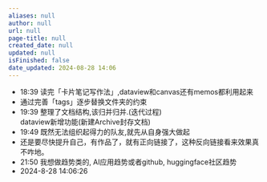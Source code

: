```yaml
---
aliases: null
author: null
url: null
page-title: null
created_date: null
updated: null
isFinished: false
date_updated: 2024-08-28 14:06
---
```


- 18:39 读完「卡片笔记写作法」,dataview和canvas还有memos都利用起来
- 通过完善「tags」逐步替换文件夹的约束
- 19:39 整理了文档结构,该归并归并.(迭代过程)<br>dataview新增功能(新建Archive封存文档)
- 19:49 既然无法组织起得力的队友,就先从自身强大做起
- 还是要尽快提升自己，有作品了，就有正向链接了，这种反向链接看来效果真不咋地。
- 21:50 我想做趋势类的, AI应用趋势或者github, huggingface社区趋势
- 2024-8-28 14:06:26 
